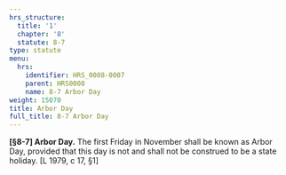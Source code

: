 ```yaml
---
hrs_structure:
  title: '1'
  chapter: '8'
  statute: 8-7
type: statute
menu:
  hrs:
    identifier: HRS_0008-0007
    parent: HRS0008
    name: 8-7 Arbor Day
weight: 15070
title: Arbor Day
full_title: 8-7 Arbor Day
---
```

**[§8-7] Arbor Day.** The first Friday in November shall be known as Arbor Day, provided that this day is not and shall not be construed to be a state holiday. [L 1979, c 17, §1]